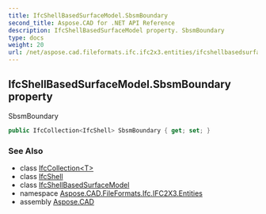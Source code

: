 ```yaml
---
title: IfcShellBasedSurfaceModel.SbsmBoundary
second_title: Aspose.CAD for .NET API Reference
description: IfcShellBasedSurfaceModel property. SbsmBoundary
type: docs
weight: 20
url: /net/aspose.cad.fileformats.ifc.ifc2x3.entities/ifcshellbasedsurfacemodel/sbsmboundary/
---
```

## IfcShellBasedSurfaceModel.SbsmBoundary property

SbsmBoundary

```csharp
public IfcCollection<IfcShell> SbsmBoundary { get; set; }
```

### See Also

* class [IfcCollection&lt;T&gt;](../../../aspose.cad.fileformats.ifc/ifccollection-1/)
* class [IfcShell](../../../aspose.cad.fileformats.ifc.ifc2x3.types/ifcshell/)
* class [IfcShellBasedSurfaceModel](../)
* namespace [Aspose.CAD.FileFormats.Ifc.IFC2X3.Entities](../../ifcshellbasedsurfacemodel/)
* assembly [Aspose.CAD](../../../)


